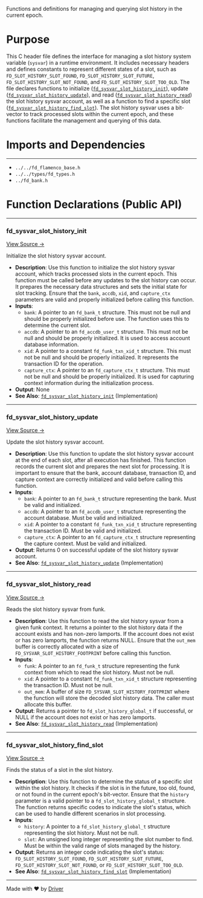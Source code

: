 <!--------------------------------------------------------------------------------->
<!-- IMPORTANT: This file is auto-generated by Driver (https://driver.ai). -------->
<!-- Manual edits may be overwritten on future commits. --------------------------->
<!--------------------------------------------------------------------------------->

Functions and definitions for managing and querying slot history in the current epoch.

# Purpose
This C header file defines the interface for managing a slot history system variable (`sysvar`) in a runtime environment. It includes necessary headers and defines constants to represent different states of a slot, such as `FD_SLOT_HISTORY_SLOT_FOUND`, `FD_SLOT_HISTORY_SLOT_FUTURE`, `FD_SLOT_HISTORY_SLOT_NOT_FOUND`, and `FD_SLOT_HISTORY_SLOT_TOO_OLD`. The file declares functions to initialize ([`fd_sysvar_slot_history_init`](<#fd_sysvar_slot_history_init>)), update ([`fd_sysvar_slot_history_update`](<#fd_sysvar_slot_history_update>)), and read ([`fd_sysvar_slot_history_read`](<#fd_sysvar_slot_history_read>)) the slot history sysvar account, as well as a function to find a specific slot ([`fd_sysvar_slot_history_find_slot`](<#fd_sysvar_slot_history_find_slot>)). The slot history sysvar uses a bit-vector to track processed slots within the current epoch, and these functions facilitate the management and querying of this data.
# Imports and Dependencies

---
- `../../fd_flamenco_base.h`
- `../../types/fd_types.h`
- `../fd_bank.h`


# Function Declarations (Public API)

---
### fd\_sysvar\_slot\_history\_init<!-- {{#callable_declaration:fd_sysvar_slot_history_init}} -->
[View Source →](<../../../../../../src/flamenco/runtime/sysvar/fd_sysvar_slot_history.h#L17>)

Initialize the slot history sysvar account.
- **Description**: Use this function to initialize the slot history sysvar account, which tracks processed slots in the current epoch. This function must be called before any updates to the slot history can occur. It prepares the necessary data structures and sets the initial state for slot tracking. Ensure that the `bank`, `accdb`, `xid`, and `capture_ctx` parameters are valid and properly initialized before calling this function.
- **Inputs**:
    - `bank`: A pointer to an `fd_bank_t` structure. This must not be null and should be properly initialized before use. The function uses this to determine the current slot.
    - `accdb`: A pointer to an `fd_accdb_user_t` structure. This must not be null and should be properly initialized. It is used to access account database information.
    - `xid`: A pointer to a constant `fd_funk_txn_xid_t` structure. This must not be null and should be properly initialized. It represents the transaction ID for the operation.
    - `capture_ctx`: A pointer to an `fd_capture_ctx_t` structure. This must not be null and should be properly initialized. It is used for capturing context information during the initialization process.
- **Output**: None
- **See Also**: [`fd_sysvar_slot_history_init`](<fd_sysvar_slot_history.c.md#fd_sysvar_slot_history_init>)  (Implementation)


---
### fd\_sysvar\_slot\_history\_update<!-- {{#callable_declaration:fd_sysvar_slot_history_update}} -->
[View Source →](<../../../../../../src/flamenco/runtime/sysvar/fd_sysvar_slot_history.h#L25>)

Update the slot history sysvar account.
- **Description**: Use this function to update the slot history sysvar account at the end of each slot, after all execution has finished. This function records the current slot and prepares the next slot for processing. It is important to ensure that the bank, account database, transaction ID, and capture context are correctly initialized and valid before calling this function.
- **Inputs**:
    - `bank`: A pointer to an `fd_bank_t` structure representing the bank. Must be valid and initialized.
    - `accdb`: A pointer to an `fd_accdb_user_t` structure representing the account database. Must be valid and initialized.
    - `xid`: A pointer to a constant `fd_funk_txn_xid_t` structure representing the transaction ID. Must be valid and initialized.
    - `capture_ctx`: A pointer to an `fd_capture_ctx_t` structure representing the capture context. Must be valid and initialized.
- **Output**: Returns 0 on successful update of the slot history sysvar account.
- **See Also**: [`fd_sysvar_slot_history_update`](<fd_sysvar_slot_history.c.md#fd_sysvar_slot_history_update>)  (Implementation)


---
### fd\_sysvar\_slot\_history\_read<!-- {{#callable_declaration:fd_sysvar_slot_history_read}} -->
[View Source →](<../../../../../../src/flamenco/runtime/sysvar/fd_sysvar_slot_history.h#L35>)

Reads the slot history sysvar from funk.
- **Description**: Use this function to read the slot history sysvar from a given funk context. It returns a pointer to the slot history data if the account exists and has non-zero lamports. If the account does not exist or has zero lamports, the function returns NULL. Ensure that the `out_mem` buffer is correctly allocated with a size of `FD_SYSVAR_SLOT_HISTORY_FOOTPRINT` before calling this function.
- **Inputs**:
    - `funk`: A pointer to an `fd_funk_t` structure representing the funk context from which to read the slot history. Must not be null.
    - `xid`: A pointer to a constant `fd_funk_txn_xid_t` structure representing the transaction ID. Must not be null.
    - `out_mem`: A buffer of size `FD_SYSVAR_SLOT_HISTORY_FOOTPRINT` where the function will store the decoded slot history data. The caller must allocate this buffer.
- **Output**: Returns a pointer to `fd_slot_history_global_t` if successful, or NULL if the account does not exist or has zero lamports.
- **See Also**: [`fd_sysvar_slot_history_read`](<fd_sysvar_slot_history.c.md#fd_sysvar_slot_history_read>)  (Implementation)


---
### fd\_sysvar\_slot\_history\_find\_slot<!-- {{#callable_declaration:fd_sysvar_slot_history_find_slot}} -->
[View Source →](<../../../../../../src/flamenco/runtime/sysvar/fd_sysvar_slot_history.h#L40>)

Finds the status of a slot in the slot history.
- **Description**: Use this function to determine the status of a specific slot within the slot history. It checks if the slot is in the future, too old, found, or not found in the current epoch's bit-vector. Ensure that the `history` parameter is a valid pointer to a `fd_slot_history_global_t` structure. The function returns specific codes to indicate the slot's status, which can be used to handle different scenarios in slot processing.
- **Inputs**:
    - `history`: A pointer to a `fd_slot_history_global_t` structure representing the slot history. Must not be null.
    - `slot`: An unsigned long integer representing the slot number to find. Must be within the valid range of slots managed by the history.
- **Output**: Returns an integer code indicating the slot's status: `FD_SLOT_HISTORY_SLOT_FOUND`, `FD_SLOT_HISTORY_SLOT_FUTURE`, `FD_SLOT_HISTORY_SLOT_NOT_FOUND`, or `FD_SLOT_HISTORY_SLOT_TOO_OLD`.
- **See Also**: [`fd_sysvar_slot_history_find_slot`](<fd_sysvar_slot_history.c.md#fd_sysvar_slot_history_find_slot>)  (Implementation)



---
Made with ❤️ by [Driver](https://www.driver.ai/)